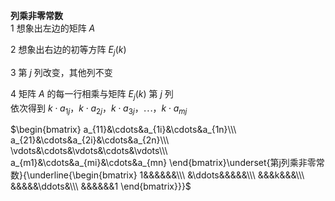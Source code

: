 **列乘非零常数**  
1 想象出左边的矩阵 $A$   
  
2 想象出右边的初等方阵 $E_j(k)$   
  
3 第 $j$ 列改变，其他列不变  
  
4 矩阵 $A$ 的每一行相乘与矩阵 $E_j(k)$ 第 $j$ 列  
依次得到 $k\cdot a_{1j}，k\cdot a_{2j}，k\cdot a_{3j}，\cdots，k\cdot a_{mj}$   
  
 $\begin{bmatrix}  
a_{11}&\cdots&a_{1i}&\cdots&a_{1n}\\\   
a_{21}&\cdots&a_{2i}&\cdots&a_{2n}\\\   
\vdots&\cdots&\vdots&\cdots&\vdots\\\   
a_{m1}&\cdots&a_{mi}&\cdots&a_{mn}  
\end{bmatrix}\underset{第j列乘非零常数}{\underline{\begin{bmatrix}  
1&&&&&&\\\   
&\ddots&&&&&\\\   
&&&k&&&\\\   
&&&&&\ddots&\\\   
&&&&&&1  
\end{bmatrix}}}$   
